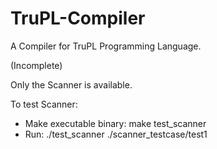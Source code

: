 # TruPL-Compiler
A Compiler for TruPL Programming Language. 

(Incomplete)

Only the Scanner is available.

To test Scanner:
  * Make executable binary: make test_scanner
  * Run: ./test_scanner ./scanner_testcase/test1
